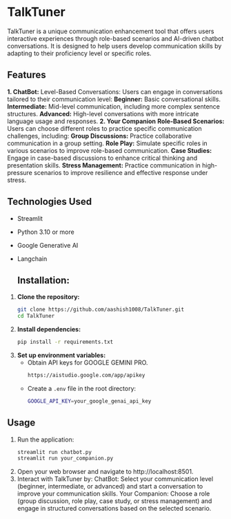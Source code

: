 # TalkTuner

TalkTuner is a unique communication enhancement tool that offers users interactive experiences through role-based scenarios and AI-driven chatbot conversations. It is designed to help users develop communication skills by adapting to their proficiency level or specific roles.

## Features

**1. ChatBot:**
Level-Based Conversations: Users can engage in conversations tailored to their communication level:
**Beginner:** Basic conversational skills.
**Intermediate:** Mid-level communication, including more complex sentence structures.
**Advanced:** High-level conversations with more intricate language usage and responses.
**2. Your Companion**
**Role-Based Scenarios:** Users can choose different roles to practice specific communication challenges, including:
    **Group Discussions:** Practice collaborative communication in a group setting.
    **Role Play:** Simulate specific roles in various scenarios to improve role-based communication.
    **Case Studies:** Engage in case-based discussions to enhance critical thinking and presentation skills.
    **Stress Management:** Practice communication in high-pressure scenarios to improve resilience and effective response under stress.

## Technologies Used

- Streamlit
- Python 3.10 or more
- Google Generative AI
- Langchain

  ## Installation:
  
1. **Clone the repository:**
   ``` bash
   git clone https://github.com/aashish1008/TalkTuner.git
   cd TalkTuner
2. **Install dependencies:**
   ``` bash
   pip install -r requirements.txt

3. **Set up environment variables:**
   - Obtain API keys for GOOGLE GEMINI PRO.
     ``` bash
     https://aistudio.google.com/app/apikey
   - Create a `.env` file in the root directory:
     ``` bash
     GOOGLE_API_KEY=your_google_genai_api_key
     
## Usage
1. Run the application:
   ``` bash
   streamlit run chatbot.py
   streamlit run your_companion.py
2. Open your web browser and navigate to http://localhost:8501.
3. Interact with TalkTuner by:
   ChatBot: Select your communication level (beginner, intermediate, or advanced) and start a conversation to improve your communication skills.
   Your Companion: Choose a role (group discussion, role play, case study, or stress management) and engage in structured conversations based on the selected scenario.

